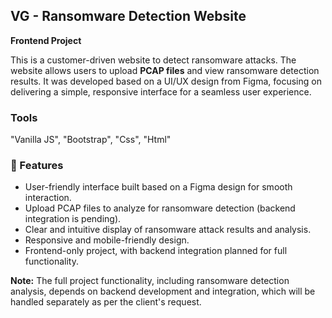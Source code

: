 <h2>VG - Ransomware Detection Website</h2>
<p><strong>Frontend Project</strong></p>
<p>This is a customer-driven website to detect ransomware attacks. The website allows users to upload <strong>PCAP files</strong> and view ransomware detection results. It was developed based on a UI/UX design from Figma, focusing on delivering a simple, responsive interface for a seamless user experience.</p>

<h3>Tools</h3>
<p>"Vanilla JS", "Bootstrap", "Css", "Html"</p>

<h3>🔑 Features</h3>
<ul>
  <li>User-friendly interface built based on a Figma design for smooth interaction.</li>
  <li>Upload PCAP files to analyze for ransomware detection (backend integration is pending).</li>
  <li>Clear and intuitive display of ransomware attack results and analysis.</li>
  <li>Responsive and mobile-friendly design.</li>
  <li>Frontend-only project, with backend integration planned for full functionality.</li>
</ul>

<p><strong>Note:</strong> The full project functionality, including ransomware detection analysis, depends on backend development and integration, which will be handled separately as per the client's request.</p>

